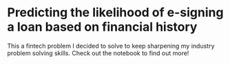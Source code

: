 # Predicting the likelihood of e-signing a loan based on financial history

This a fintech problem I decided to solve to keep sharpening my industry problem solving skills. Check out the notebook to find out more!
